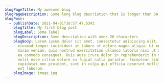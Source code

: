 ```yaml
---
blogPageTitle: My awesome blog
blogPageDescription: Some long blog description that is longer than 50 characters
blogPost:
  - publishDate: 2021-04-01T18:57:47.534Z
    blogTitle: My first blog post
    blogLabel: Some label
    blogDescription: Some description with over 20 characters
    blogBody: Lorem ipsum dolor sit amet, consectetur adipiscing elit, sed do
      eiusmod tempor incididunt ut labore et dolore magna aliqua. Ut enim ad
      minim veniam, quis nostrud exercitation ullamco laboris nisi ut aliquip ex
      ea commodo consequat. Duis aute irure dolor in reprehenderit in voluptate
      velit esse cillum dolore eu fugiat nulla pariatur. Excepteur sint occaecat
      cupidatat non proident, sunt in culpa qui officia deserunt mollit anim id
      est laborum.
    blogImage: image.jpg
---
```

